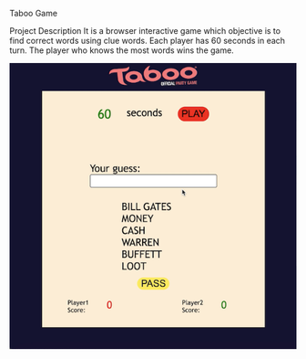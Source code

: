 Taboo Game

Project Description
It is a browser interactive game which objective is to find correct words using clue words. Each player has 60 seconds in each turn. The player who knows the most words wins the game. 

![Taboo!](pic01.jpg)
